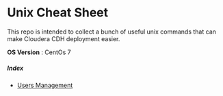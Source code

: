 # Unix Cheat Sheet
This repo is intended to collect a bunch of useful unix commands that can make Cloudera CDH deployment easier.

**OS Version** : CentOs 7


##### Index

- [Users Management](https://github.com/AleNegrini/Unix-Cheat-Sheet---Cloudera-CDH-preparation/blob/master/User%20Management.md)
